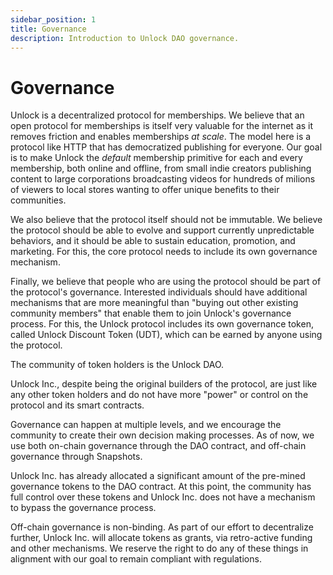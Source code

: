 ```yaml
---
sidebar_position: 1
title: Governance
description: Introduction to Unlock DAO governance.
---
```


# Governance

Unlock is a decentralized protocol for memberships. We believe that an open protocol for memberships is itself very valuable for the internet as it removes friction and enables memberships _at scale_. The model here is a protocol like HTTP that has democratized publishing for everyone. Our goal is to make Unlock the _default_ membership primitive for each and every membership, both online and offline, from small indie creators publishing content to large corporations broadcasting videos for hundreds of milions of viewers to local stores wanting to offer unique benefits to their communities.

We also believe that the protocol itself should not be immutable. We believe the protocol should be able to evolve and support currently unpredictable behaviors, and it should be able to sustain education, promotion, and marketing. For this, the core protocol needs to include its own governance mechanism.

Finally, we believe that people who are using the protocol should be part of the protocol's governance. Interested individuals should have additional mechanisms that are more meaningful than "buying out other existing community members" that enable them to join Unlock's governance process. For this, the Unlock protocol includes its own governance token, called Unlock Discount Token (UDT), which can be earned by anyone using the protocol.

The community of token holders is the Unlock DAO.

Unlock Inc., despite being the original builders of the protocol, are just like any other token holders and do not have more "power" or control on the protocol and its smart contracts.

Governance can happen at multiple levels, and we encourage the community to create their own decision making processes. As of now, we use both on-chain governance through the DAO contract, and off-chain governance through Snapshots.

Unlock Inc. has already allocated a significant amount of the pre-mined governance tokens to the DAO contract. At this point, the community has full control over these tokens and Unlock Inc. does not have a mechanism to bypass the governance process.

Off-chain governance is non-binding. As part of our effort to decentralize further, Unlock Inc. will allocate tokens as grants, via retro-active funding and other mechanisms. We reserve the right to do any of these things in alignment with our goal to remain compliant with regulations.
